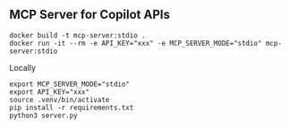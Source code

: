 ## MCP Server for Copilot APIs

```
docker build -t mcp-server:stdio .
docker run -it --rm -e API_KEY="xxx" -e MCP_SERVER_MODE="stdio" mcp-server:stdio

```

Locally

```
export MCP_SERVER_MODE="stdio"
export API_KEY="xxx"
source .venv/bin/activate
pip install -r requirements.txt
python3 server.py
```
